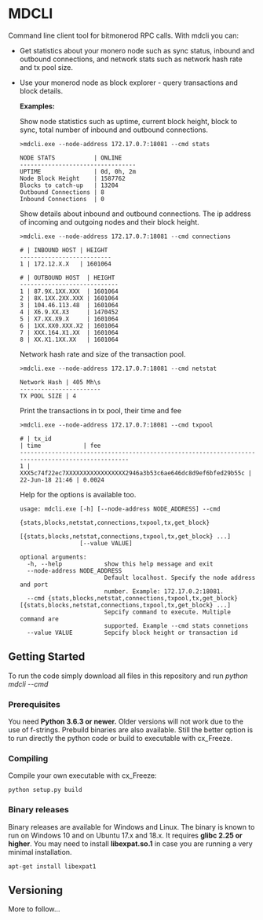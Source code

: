 # MDCLI

Command line client tool for bitmonerod RPC calls. With mdcli you can:

- Get statistics about your monero node such as sync status, inbound and outbound connections, and network stats such as network hash rate and tx pool size. 

- Use your monerod node as block explorer - query transactions and block details.

  

  **Examples:**

  Show node statistics such as uptime, current block height, block to sync, total number of inbound and outbound connections. 

  ```
  >mdcli.exe --node-address 172.17.0.7:18081 --cmd stats
  
  NODE STATS           | ONLINE
  ---------------------------------
  UPTIME               | 0d, 0h, 2m
  Node Block Height    | 1587762
  Blocks to catch-up   | 13204
  Outbound Connections | 8
  Inbound Connections  | 0
  ```

  Show details about inbound and outbound connections. The ip address of incoming and outgoing nodes and their block height.

  ```
  >mdcli.exe --node-address 172.17.0.7:18081 --cmd connections
  
  # | INBOUND HOST | HEIGHT
  --------------------------
  1 | 172.12.X.X   | 1601064
  
  # | OUTBOUND HOST  | HEIGHT
  ----------------------------
  1 | 87.9X.1XX.XXX  | 1601064
  2 | 8X.1XX.2XX.XXX | 1601064
  3 | 104.46.113.48  | 1601064
  4 | X6.9.XX.X3     | 1470452
  5 | X7.XX.X9.X     | 1601064
  6 | 1XX.XX0.XXX.X2 | 1601064
  7 | XXX.164.X1.XX  | 1601064
  8 | XX.X1.1XX.XX   | 1601064
  ```

  Network hash rate and size of the transaction pool.

  ```
  >mdcli.exe --node-address 172.17.0.7:18081 --cmd netstat 
  
  Network Hash | 405 Mh\s
  -----------------------
  TX POOL SIZE | 4
  ```

  Print the transactions in tx pool, their time and fee

  ```
  >mdcli.exe --node-address 172.17.0.7:18081 --cmd txpool
  
  # | tx_id                                                            | time            | fee
  --------------------------------------------------------------------------------------------------
  1 | XXX5c74f22ec7XXXXXXXXXXXXXXXXX2946a3b53c6ae646dc8d9ef6bfed29b55c | 22-Jun-18 21:46 | 0.0024
  ```

  Help for the options is available too.

  ```
  usage: mdcli.exe [-h] [--node-address NODE_ADDRESS] --cmd
                   {stats,blocks,netstat,connections,txpool,tx,get_block}
                   [{stats,blocks,netstat,connections,txpool,tx,get_block} ...]
                   [--value VALUE]
  
  optional arguments:
    -h, --help            show this help message and exit
    --node-address NODE_ADDRESS
                          Default localhost. Specify the node address and port
                          number. Example: 172.17.0.2:18081.
    --cmd {stats,blocks,netstat,connections,txpool,tx,get_block} [{stats,blocks,netstat,connections,txpool,tx,get_block} ...]
                          Sepcify command to execute. Multiple command are
                          supported. Example --cmd stats connetions
    --value VALUE         Sepcify block height or transaction id
  ```

  

## Getting Started

To run the code simply download all files in this repository and run  *python mdcli --cmd* 

### Prerequisites

You need **Python 3.6.3 or newer.**  Older versions will not work due to the use of f-strings. Prebuild binaries are also available. Still the better option is to run directly the python code or build to executable with cx_Freeze.

### Compiling

Compile your own executable with cx_Freeze:

```
python setup.py build
```
### Binary releases

Binary releases are available for Windows and Linux. The binary is known to run on Windows 10 and on Ubuntu 17.x and 18.x. It requires **glibc 2.25 or higher**. You may need to install **libexpat.so.1** in case you are running a very minimal installation.

```
apt-get install libexpat1
```

## Versioning

More to follow...

